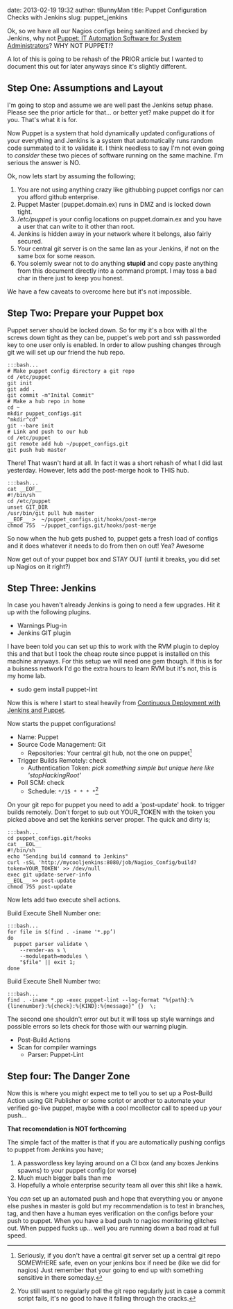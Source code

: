 date: 2013-02-19 19:32
author: tBunnyMan
title: Puppet Configuration Checks with Jenkins
slug: puppet_jenkins

Ok, so we have all our Nagios configs being sanitized and checked by Jenkins, why not [Puppet: IT Automation Software for System Administrators](https://puppetlabs.com/)? WHY NOT PUPPET!?

A lot of this is going to be rehash of the PRIOR article but I wanted to document this out for later anyways since it's slightly different.

## Step One: Assumptions and Layout
I'm going to stop and assume we are well past the Jenkins setup phase. Please see the prior article for that… or better yet? make puppet do it for you. That's what it is for.

Now Puppet is a system that hold dynamically updated configurations of your everything and Jenkins is a system that automatically runs random code summated to it to validate it. I think needless to say I'm not even going to _consider_ these two pieces of software running on the same machine. I'm serious the answer is NO.


Ok, now lets start by assuming the following;

1. You are not using anything crazy like githubbing puppet configs nor can you afford github enterprise. 
1. Puppet Master (puppet.domain.ex) runs in DMZ and is locked down tight.
2. _/etc/puppet_ is your config locations on puppet.domain.ex and you have a user that can write to it other than root.
3. Jenkins is hidden away in your network where it belongs, also fairly secured.
4. Your central git server is on the same lan as your Jenkins, if not on the same box for some reason.
5. You solemly swear not to do anything **stupid** and copy paste anything from this document directly into a command prompt. I may toss a bad char in there just to keep you honest.

We have a few caveats to overcome here but it's not impossible.

## Step Two: Prepare your Puppet box
Puppet server should be locked down. So for my it's a box with all the screws down tight as they can be, puppet's web port and ssh passworded key to one user only is enabled. In order to allow pushing changes through git we will set up our friend the hub repo.

    :::bash...
    # Make puppet config directory a git repo
    cd /etc/puppet
    git init
    git add .
    git commit -m"Inital Commit"
    # Make a hub repo in home
    cd ~
    mkdir puppet_configs.git
    ^mkdir^cd^
    git --bare init
    # Link and push to our hub
    cd /etc/puppet
    git remote add hub ~/puppet_configs.git
    git push hub master

There! That wasn't hard at all. In fact it was a short rehash of what I did last yesterday. However, lets add the post-merge hook to THIS hub.

    :::bash...
    cat __EOF__
    #!/bin/sh
    cd /etc/puppet
    unset GIT_DIR
    /usr/bin/git pull hub master
    __EOF__ >  ~/puppet_configs.git/hooks/post-merge
    chmod 755  ~/puppet_configs.git/hooks/post-merge

So now when the hub gets pushed to, puppet gets a fresh load of configs and it does whatever it needs to do from then on out! Yea? Awesome

Now get out of your puppet box and STAY OUT (until it breaks, you did set up Nagios on it right?)

## Step Three: Jenkins
In case you haven't already Jenkins is going to need a few upgrades. Hit it up with the following plugins.

* Warnings Plug-in
* Jenkins GIT plugin

I have been told you can set up this to work with the RVM plugin to deploy this and that but I took the cheap route since puppet is installed on this machine anyways. For this setup we will need one gem though. If this is for a buisness network I'd go the extra hours to learn RVM but it's not, this is my home lab.

* sudo gem install puppet-lint

Now this is where I start to steal heavily from [Continuous Deployment with Jenkins and Puppet](https://gist.github.com/stephenc/3053561).

Now starts the puppet configurations!

* Name: Puppet
* Source Code Management: Git
    * Repositories: Your central git hub, not the one on puppet[^NOT]
* Trigger Builds Remotely: check
    * Authentication Token: _pick something simple but unique here like 'stopHackingRoot'_
* Poll SCM: check
    * Schedule: `*/15 * * * *`[^POLL]

[^NOT]: Seriously, if you don't have a central git server set up a central git repo SOMEWHERE safe, even on your jenkins box if need be (like we did for nagios) Just remember that your going to end up with something sensitive in there someday.

[^POLL]: You still want to regularly poll the git repo regularly just in case a commit script fails, it's no good to have it falling through the cracks.

On your git repo for puppet you need to add a 'post-update' hook. to trigger builds remotely. Don't forget to sub out YOUR_TOKEN with the token you picked above and set the kenkins server proper. The quick and dirty is;

    :::bash...
    cd puppet_configs.git/hooks
    cat __EOL__
    #!/bin/sh
    echo "Sending build command to Jenkins"
    curl -sSL 'http://mycooljenkins:8080/job/Nagios_Config/build?token=YOUR_TOKEN' >> /dev/null
    exec git update-server-info
    __EOL__ >> post-update
    chmod 755 post-update

Now lets add two execute shell actions.

Build Execute Shell Number one:

    :::bash...
    for file in $(find . -iname '*.pp’)
    do
      puppet parser validate \
        --render-as s \
        --modulepath=modules \
        "$file" || exit 1;
    done

Build Execute Shell Number two:

    :::bash...
    find . -iname *.pp -exec puppet-lint --log-format "%{path}:%{linenumber}:%{check}:%{KIND}:%{message}" {}  \;

The second one shouldn't error out but it will toss up style warnings and possible errors so lets check for those with our warning plugin.

* Post-Build Actions
* Scan for compiler warnings
    * Parser: Puppet-Lint

## Step four: The Danger Zone
Now this is where you might expect me to tell you to set up a Post-Build Action using Git Publisher or some script or another to automate your verified go-live puppet, maybe with a cool mcollector call to speed up your push...

**That recomendation is NOT forthcoming**

The simple fact of the matter is that if you are automatically pushing configs to puppet from Jenkins you have;

1. A passwordless key laying around on a CI box (and any boxes Jenkins spawns) to your puppet config (or worse)
2. Much much bigger balls than me
3. Hopefully a whole enterprise security team all over this shit like a hawk.

You _can_ set up an automated push and hope that everything you or anyone else pushes in master is gold but my recommendation is to test in branches, tag, and then have a human eyes verification on the configs before your push to puppet. When you have a bad push to nagios monitoring glitches out. When pupped fucks up... well you are running down a bad road at full speed. 
